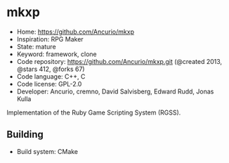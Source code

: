 # mkxp

- Home: https://github.com/Ancurio/mkxp
- Inspiration: RPG Maker
- State: mature
- Keyword: framework, clone
- Code repository: https://github.com/Ancurio/mkxp.git (@created 2013, @stars 412, @forks 67)
- Code language: C++, C
- Code license: GPL-2.0
- Developer: Ancurio, cremno, David Salvisberg, Edward Rudd, Jonas Kulla

Implementation of the Ruby Game Scripting System (RGSS).

## Building

- Build system: CMake
